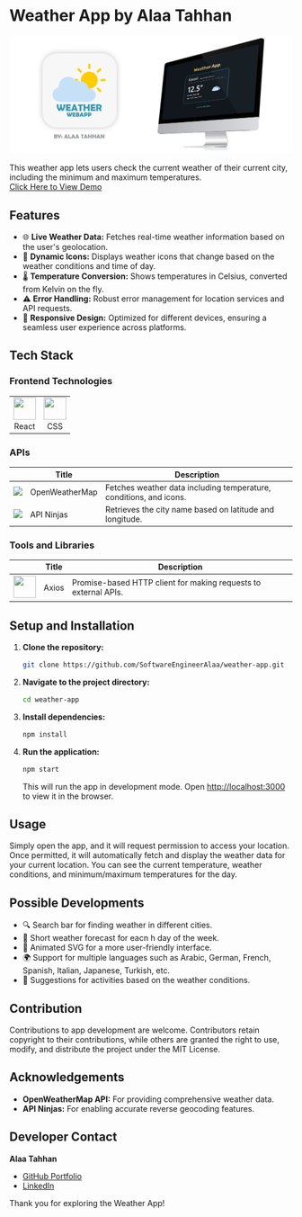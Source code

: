 # Weather App by Alaa Tahhan

![Weather App Banner](src/assets/WeatherAppScreenshot.png)

This weather app lets users check the current weather of their current city, including the minimum and maximum temperatures.<br>
[Click Here to View Demo](https://weatherapp-tahhan.netlify.app/)

## Features

- 🌐 **Live Weather Data:** Fetches real-time weather information based on the user's geolocation.
- 🔄 **Dynamic Icons:** Displays weather icons that change based on the weather conditions and time of day.
- 🌡️ **Temperature Conversion:** Shows temperatures in Celsius, converted from Kelvin on the fly.
- ⚠️ **Error Handling:** Robust error management for location services and API requests.
- 📱 **Responsive Design:** Optimized for different devices, ensuring a seamless user experience across platforms.

## Tech Stack

### Frontend Technologies

<div align="left">

<table>
  <tr>
    <td align="center"><img src="https://cdn.simpleicons.org/react/61DAFB" width="40" height="40"><br>React</td>
    <td align="center"><img src="https://cdn.simpleicons.org/css3/1572B6" width="40" height="40"><br>CSS</td>
  </tr>
</table>

</div>

### APIs

|                                                                                                                           | Title          | Description                                                        |
| ------------------------------------------------------------------------------------------------------------------------- | -------------- | ------------------------------------------------------------------ |
| <img src="https://avatars.githubusercontent.com/u/1743227?s=280&v=4" width="50" height="auto">                            | OpenWeatherMap | Fetches weather data including temperature, conditions, and icons. |
| <img src="https://rapidapi-prod-apis.s3.amazonaws.com/099e863e-e079-449d-867c-fe5d87eb668c.png" width="40" height="auto"> | API Ninjas     | Retrieves the city name based on latitude and longitude.           |

### Tools and Libraries

|                                                                             | Title | Description                                                     |
| --------------------------------------------------------------------------- | ----- | --------------------------------------------------------------- |
| <img src="https://cdn.simpleicons.org/axios/5A29E9" width="40" height="40"> | Axios | Promise-based HTTP client for making requests to external APIs. |

## Setup and Installation

1. **Clone the repository:**
   ```bash
   git clone https://github.com/SoftwareEngineerAlaa/weather-app.git
   ```
2. **Navigate to the project directory:**
   ```bash
   cd weather-app
   ```
3. **Install dependencies:**
   ```bash
   npm install
   ```
4. **Run the application:**
   ```bash
   npm start
   ```
   This will run the app in development mode. Open [http://localhost:3000](http://localhost:3000) to view it in the browser.

## Usage

Simply open the app, and it will request permission to access your location. Once permitted, it will automatically fetch and display the weather data for your current location. You can see the current temperature, weather conditions, and minimum/maximum temperatures for the day.

## Possible Developments

- 🔍 Search bar for finding weather in different cities.
- 📅 Short weather forecast for eacn h day of the week.
- 🌟 Animated SVG for a more user-friendly interface.
- 🌍 Support for multiple languages such as Arabic, German, French, Spanish, Italian, Japanese, Turkish, etc.
- 🎯 Suggestions for activities based on the weather conditions.

## Contribution

Contributions to app development are welcome. Contributors retain copyright to their contributions, while others are granted the right to use, modify, and distribute the project under the MIT License.

## Acknowledgements

- **OpenWeatherMap API:** For providing comprehensive weather data.
- **API Ninjas:** For enabling accurate reverse geocoding features.

## Developer Contact

**Alaa Tahhan**

- [GitHub Portfolio](https://github.com/SoftwareEngineerAlaa)
- [LinkedIn](https://www.linkedin.com/in/alaa-tahhan/)

Thank you for exploring the Weather App!
